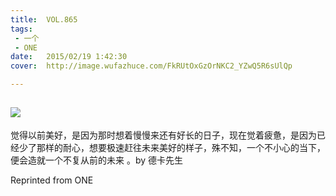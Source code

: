 ```yaml
---
title:	VOL.865
tags:
 - 一个
 - ONE
date:	2015/02/19 1:42:30
cover:	http://image.wufazhuce.com/FkRUtOxGzOrNKC2_YZwQ5R6sUlQp

---
```

![](http://image.wufazhuce.com/FkRUtOxGzOrNKC2_YZwQ5R6sUlQp)
---

觉得以前美好，是因为那时想着慢慢来还有好长的日子，现在觉着疲惫，是因为已经少了那样的耐心，想要极速赶往未来美好的样子，殊不知，一个不小心的当下，便会造就一个不复从前的未来 。by 德卡先生
 
Reprinted from ONE

